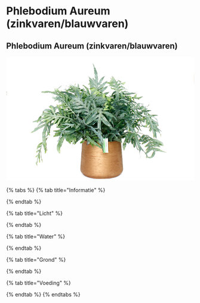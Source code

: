 # Phlebodium Aureum \(zinkvaren/blauwvaren\)

## Phlebodium Aureum \(zinkvaren/blauwvaren\)

![](.gitbook/assets/phlebodium_blauwvaren_in_pot.jpg)

{% tabs %}
{% tab title="Informatie" %}

{% endtab %}

{% tab title="Licht" %}

{% endtab %}

{% tab title="Water" %}

{% endtab %}

{% tab title="Grond" %}

{% endtab %}

{% tab title="Voeding" %}

{% endtab %}
{% endtabs %}



